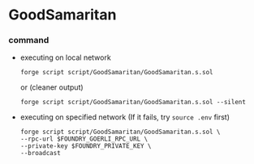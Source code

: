 # GoodSamaritan
### command
- executing on local network
    ```
    forge script script/GoodSamaritan/GoodSamaritan.s.sol
    ```
    or (cleaner output)
    ```
    forge script script/GoodSamaritan/GoodSamaritan.s.sol --silent
    ```
- executing on specified network (If it fails, try `source .env` first)
    ```
    forge script script/GoodSamaritan/GoodSamaritan.s.sol \
    --rpc-url $FOUNDRY_GOERLI_RPC_URL \
    --private-key $FOUNDRY_PRIVATE_KEY \
    --broadcast
    ```